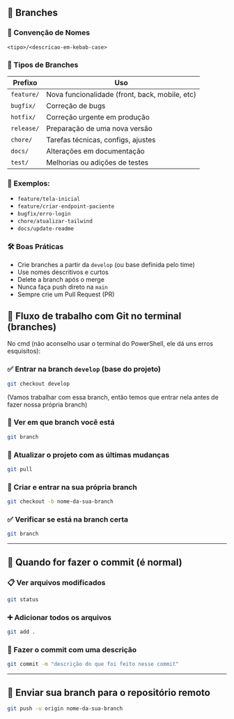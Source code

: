 ## 🌿 Branches


### 📌 Convenção de Nomes

```
<tipo>/<descricao-em-kebab-case>
```

### 🧩 Tipos de Branches

| Prefixo    | Uso                                            |
| ---------- | ---------------------------------------------- |
| `feature/` | Nova funcionalidade (front, back, mobile, etc) |
| `bugfix/`  | Correção de bugs                               |
| `hotfix/`  | Correção urgente em produção                   |
| `release/` | Preparação de uma nova versão                  |
| `chore/`   | Tarefas técnicas, configs, ajustes             |
| `docs/`    | Alterações em documentação                     |
| `test/`    | Melhorias ou adições de testes                 |

### 📌 Exemplos:

- `feature/tela-inicial`
- `feature/criar-endpoint-paciente`
- `bugfix/erro-login`
- `chore/atualizar-tailwind`
- `docs/update-readme`

### 🛠️ Boas Práticas

- Crie branches a partir da `develop` (ou base definida pelo time)
- Use nomes descritivos e curtos
- Delete a branch após o merge
- Nunca faça push direto na `main`
- Sempre crie um Pull Request (PR)

## 🌿 Fluxo de trabalho com Git no terminal (branches)

No cmd (não aconselho usar o terminal do PowerShell, ele dá uns erros esquisitos):

### ✅ Entrar na branch `develop` (base do projeto)

```bash
git checkout develop
```

(Vamos trabalhar com essa branch, então temos que entrar nela antes de fazer nossa própria branch)

### 👀 Ver em que branch você está

```bash
git branch
```

### 🔄 Atualizar o projeto com as últimas mudanças

```bash
git pull
```

### 🌿 Criar e entrar na sua própria branch

```bash
git checkout -b nome-da-sua-branch
```

### ✅ Verificar se está na branch certa

```bash
git branch

```

---

## 💾 Quando for fazer o commit (é normal)

### 📋 Ver arquivos modificados

```bash
git status
```

### ➕ Adicionar todos os arquivos

```bash
git add .
```

### 📝 Fazer o commit com uma descrição

```bash
git commit -m "descrição do que foi feito nesse commit"
```

---

## 🚀 Enviar sua branch para o repositório remoto

```bash
git push -u origin nome-da-sua-branch
```
